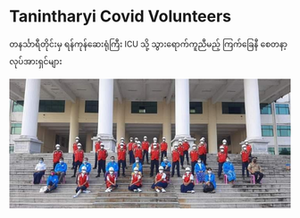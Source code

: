 # Tanintharyi Covid Volunteers
တနင်္သာရီတိုင်းမှ ရန်ကုန်ဆေးရုံကြီး ICU သို့ သွားရောက်ကူညီမည့် ကြက်ခြေနီ စေတနာ့လုပ်အားရှင်များ

![screenshot](access/img/volunteers.jpg)
